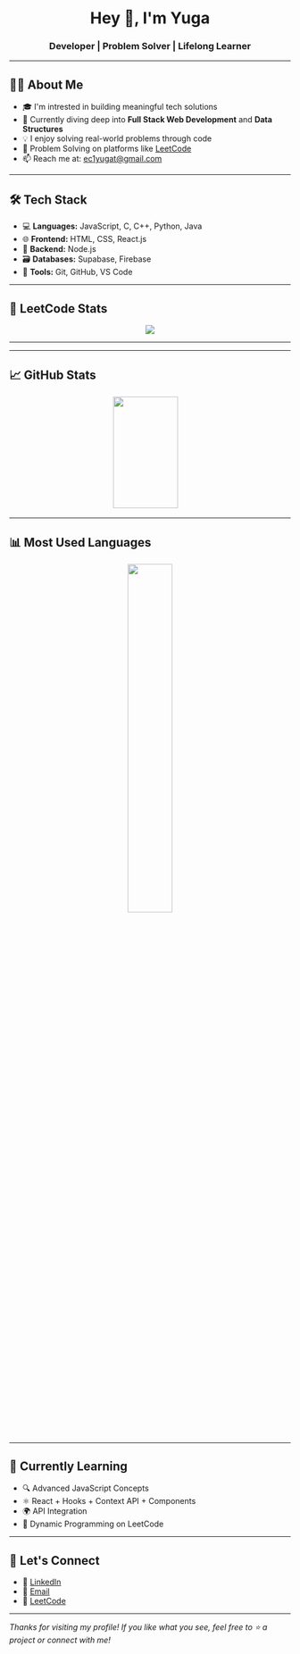 <h1 align="center">Hey 👋, I'm Yuga</h1>
<h3 align="center">Developer | Problem Solver | Lifelong Learner</h3>

---

## 🧑‍💻 About Me

- 🎓 I'm intrested in building meaningful tech solutions  
- 🌱 Currently diving deep into **Full Stack Web Development** and **Data Structures**  
- 💡 I enjoy solving real-world problems through code  
- 🧩 Problem Solving on platforms like [LeetCode](https://leetcode.com/yuga_leetcode_01/)  
- 📫 Reach me at: ec1yugat@gmail.com

---

## 🛠️ Tech Stack

- 💻 **Languages:** JavaScript, C, C++, Python, Java
- 🌐 **Frontend:** HTML, CSS, React.js  
- 🧠 **Backend:** Node.js
- 🗃️ **Databases:** Supabase, Firebase
- 🔧 **Tools:** Git, GitHub, VS Code

---

## 🧠 LeetCode Stats

<p align="center">
  <img src="https://leetcard.jacoblin.cool/yuga_leetcode_01?theme=dark&font=Sen&ext=heatmap" />
</p>

---

---

## 📈 GitHub Stats

<p align="center">
 <img src="https://github-readme-stats.vercel.app/api?username=yuga-04&show_icons=true&theme=dark" width="48%" style="height: 200px;" />&nbsp;&nbsp;&nbsp;&nbsp;
</p>

---


## 📊 Most Used Languages

<p align="center">
  <img src="https://github-readme-stats.vercel.app/api/top-langs/?username=yuga-04&layout=compact&theme=tokyonight" width="40%" />
</p>

---

## 🧩 Currently Learning

- 🔍 Advanced JavaScript Concepts  
- ⚛️ React + Hooks + Context API  + Components
- 🌍 API Integration  
- 🧠 Dynamic Programming on LeetCode  

---

## 🤝 Let's Connect

- 💼 [LinkedIn](https://www.linkedin.com/in/yugathiayagarajan/)
- 📧 [Email](mailto:ec1yugat@gmail.com)
- 🧠 [LeetCode](https://leetcode.com/yuga_leetcode_01/)

---

_Thanks for visiting my profile! If you like what you see, feel free to ⭐️ a project or connect with me!_
